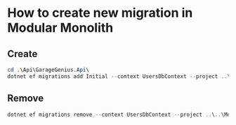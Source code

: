 ﻿# How to create new migration in Modular Monolith

## Create

```powershell
cd .\Api\GarageGenius.Api\
dotnet ef migrations add Initial --context UsersDbContext --project ..\..\Modules\Users\GarageGenius.Modules.Users.Core\
```

## Remove

```powershell
dotnet ef migrations remove --context UsersDbContext --project ..\..\Modules\Users\GarageGenius.Modules.Users.Core\
```
